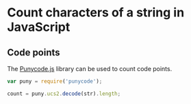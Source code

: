 # Count characters of a string in JavaScript

## Code points

The [Punycode.js](https://github.com/bestiejs/punycode.js) library can be used
to count code points.

```javascript
var puny = require('punycode');

count = puny.ucs2.decode(str).length;
```
